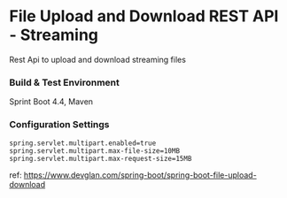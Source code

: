 # File Upload and Download REST API - Streaming

Rest Api to upload and download streaming files

### Build & Test Environment 
Sprint Boot 4.4, Maven

### Configuration Settings
```
spring.servlet.multipart.enabled=true
spring.servlet.multipart.max-file-size=10MB
spring.servlet.multipart.max-request-size=15MB
```

ref: https://www.devglan.com/spring-boot/spring-boot-file-upload-download

